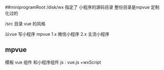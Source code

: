 ##miniprogramRoot
/disk/wx 
指定了 小程序的源码目录
整份目录是mpvue 定制化过的 

/src 目录 vue 的风格

以vue 写小程序 
mpvue 1.x 微信小程序 
2.x 主流小程序 

## mpvue
模板 vue 组件 和小程序组件
js : vue.js +wxScript